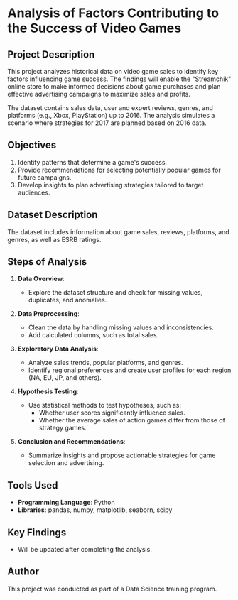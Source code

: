 # Analysis of Factors Contributing to the Success of Video Games  

## Project Description  
This project analyzes historical data on video game sales to identify key factors influencing game success. The findings will enable the "Streamchik" online store to make informed decisions about game purchases and plan effective advertising campaigns to maximize sales and profits.  

The dataset contains sales data, user and expert reviews, genres, and platforms (e.g., Xbox, PlayStation) up to 2016. The analysis simulates a scenario where strategies for 2017 are planned based on 2016 data.  

## Objectives  
1. Identify patterns that determine a game's success.  
2. Provide recommendations for selecting potentially popular games for future campaigns.  
3. Develop insights to plan advertising strategies tailored to target audiences.  

## Dataset Description  
The dataset includes information about game sales, reviews, platforms, and genres, as well as ESRB ratings.   

## Steps of Analysis  
1. **Data Overview**:  
   - Explore the dataset structure and check for missing values, duplicates, and anomalies.  

2. **Data Preprocessing**:  
   - Clean the data by handling missing values and inconsistencies.  
   - Add calculated columns, such as total sales.  

3. **Exploratory Data Analysis**:  
   - Analyze sales trends, popular platforms, and genres.  
   - Identify regional preferences and create user profiles for each region (NA, EU, JP, and others).  

4. **Hypothesis Testing**:  
   - Use statistical methods to test hypotheses, such as:  
     - Whether user scores significantly influence sales.  
     - Whether the average sales of action games differ from those of strategy games.  

5. **Conclusion and Recommendations**:  
   - Summarize insights and propose actionable strategies for game selection and advertising.  

## Tools Used  
- **Programming Language**: Python  
- **Libraries**: pandas, numpy, matplotlib, seaborn, scipy  

## Key Findings  
- Will be updated after completing the analysis.  

## Author  
This project was conducted as part of a Data Science training program.  
